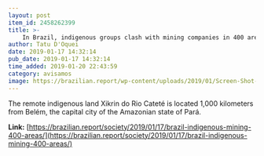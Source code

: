 ```yaml
---
layout: post
item_id: 2458262399
title: >-
    In Brazil, indigenous groups clash with mining companies in 400 areas
author: Tatu D'Oquei
date: 2019-01-17 14:32:14
pub_date: 2019-01-17 14:32:14
time_added: 2019-01-20 22:43:59
category: avisamos
image: https://brazilian.report/wp-content/uploads/2019/01/Screen-Shot-2019-01-17-at-12.19.25.png
---
```


The remote indigenous land Xikrin do Rio Cateté is located 1,000 kilometers from Belém, the capital city of the Amazonian state of Pará.

**Link:** [https://brazilian.report/society/2019/01/17/brazil-indigenous-mining-400-areas/](https://brazilian.report/society/2019/01/17/brazil-indigenous-mining-400-areas/)

